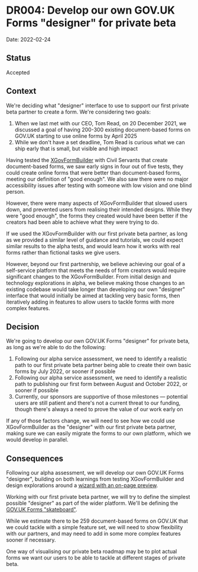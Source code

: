 # DR004: Develop our own GOV.UK Forms "designer" for private beta

Date: 2022-02-24

## Status

Accepted

## Context

We're deciding what "designer" interface to use to support our first private beta partner to create a form. We're considering two goals:

1. When we last met with our CEO, Tom Read, on 20 December 2021, we discussed a goal of having 200-300 existing document-based forms on GOV.UK starting to use online forms by April 2025
2. While we don't have a set deadline, Tom Read is curious what we can ship early that is small, but visible and high impact

Having tested the [XGovFormBuilder](https://github.com/XGovFormBuilder/digital-form-builder) with Civil Servants that create document-based forms, we saw early signs in four out of five tests, they could create online forms that were better than document-based forms, meeting our definition of "good enough". We also saw there were no major accessibility issues after testing with someone with low vision and one blind person.

However, there were many aspects of XGovFormBuilder that slowed users down, and prevented users from realising their intended designs. While they were "good enough", the forms they created would have been better if the creators had been able to achieve what they were trying to do.

If we used the XGovFormBuilder with our first private beta partner, as long as we provided a similar level of guidance and tutorials, we could expect similar results to the alpha tests, and would learn how it works with real forms rather than fictional tasks we give users.

However, beyond our first partnership, we believe achieving our goal of a self-service platform that meets the needs of form creators would require significant changes to the XGovFormBuilder. From initial design and technology explorations in alpha, we believe making those changes to an existing codebase would take longer than developing our own "designer" interface that would initially be aimed at tackling very basic forms, then iteratively adding in features to allow users to tackle forms with more complex features.

## Decision

We're going to develop our own GOV.UK Forms "designer" for private beta, as long as we're able to do the following:

1. Following our alpha service assessment, we need to identify a realistic path to our first private beta partner being able to create their own basic forms by July 2022, or sooner if possible
2. Following our alpha service assessment, we need to identify a realistic path to publishing our first form between August and October 2022, or sooner if possible
3. Currently, our sponsors are supportive of those milestones — potential users are still patient and there's not a current threat to our funding, though there's always a need to prove the value of our work early on

If any of those factors change, we will need to see how we could use XGovFormBuilder as the "designer" with our first private beta partner, making sure we can easily migrate the forms to our own platform, which we would develop in parallel.

## Consequences

Following our alpha assessment, we will develop our own GOV.UK Forms "designer", building on both learnings from testing XGovFormBuilder and design explorations around a [wizard with an on-page preview](https://forms-prototypes.london.cloudapps.digital/form-designer/form-index).

Working with our first private beta partner, we will try to define the simplest possible "designer" as part of the wider platform. We'll be defining the [GOV.UK Forms "skateboard"](https://app.mural.co/t/gaap0347/m/gaap0347/1645702506888/13236cfcc4b7cb126185a7b3d23ec1008d1d5587?sender=u5376ce1d3dfeb38176618793).

While we estimate there to be 259 document-based forms on GOV.UK that we could tackle with a simple feature set, we will need to show flexibility with our partners, and may need to add in some more complex features sooner if necessary.

One way of visualising our private beta roadmap may be to plot actual forms we want our users to be able to tackle at different stages of private beta.
